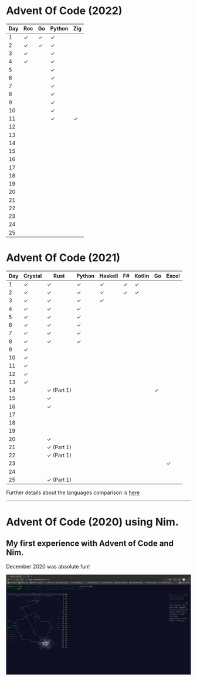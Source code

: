 # Advent Of Code (2022) 

| Day | Roc   | Go   | Python  | Zig  |
|-----|-----------|-----------|----------|----------|
|  1  | &#10003;  | &#10003;  | &#10003; |  |
|  2  | &#10003;  | &#10003;  | &#10003; |  |
|  3  | &#10003;  |   | &#10003; |  |
|  4  | &#10003;  |   | &#10003; |  |
|  5  |   |   | &#10003; |  |
|  6  |   |   | &#10003; |  |
|  7  |   |   | &#10003; |  |
|  8  |   |   | &#10003; |  |
|  9  |   |   | &#10003; |  |
| 10  |   |   | &#10003; |  |
| 11  |   |   | &#10003; | &#10003; |
| 12  |   |   |  |  |
| 13  |   |   |  |  |
| 14  |   |   |  |  |
| 15  |   |   |  |  |
| 16  |   |   |  |  |
| 17  |   |   |  |  |
| 18  |   |   |  |  |
| 19  |   |   |  |  |
| 20  |   |   |  |  |
| 21  |   |   |  |  |
| 22  |   |   |  |  |
| 23  |   |   |  |  |
| 24  |   |   |  |  |
| 25  |   |   |  |  |


# Advent Of Code (2021) 

| Day | Crystal   | Rust      | Python   | Haskell  | F#       | Kotlin    | Go    | Excel    | 
|-----|-----------|-----------|----------|----------|----------|-----------|---------------|------------|
|  1  | &#10003;  | &#10003;  | &#10003; | &#10003; | &#10003; | &#10003;  |               |               |
|  2  | &#10003;  | &#10003;  | &#10003; | &#10003; | &#10003; | &#10003;  |               |               |
|  3  | &#10003;  | &#10003;  | &#10003; | &#10003; |          |           |               |               |
|  4  | &#10003;  | &#10003;  | &#10003; |          |          |           |               |               |
|  5  | &#10003;  | &#10003;  | &#10003; |          |          |           |               |               |
|  6  | &#10003;  | &#10003;  | &#10003; |          |          |           |               |               |
|  7  | &#10003;  | &#10003;  | &#10003; |          |          |           |               |               |
|  8  | &#10003;  | &#10003;  | &#10003; |          |          |           |               |               |
|  9  | &#10003;  |           |          |          |          |           |               |               |
| 10  | &#10003;  |           |          |          |          |           |               |               |
| 11  | &#10003;  |           |          |          |          |           |               |               |
| 12  | &#10003;  |           |          |          |          |           |               |               |
| 13  | &#10003;  |           |          |          |          |           |               |               |
| 14  |           | &#10003; (Part 1)  |          |          |          |           |    &#10003;           |               |
| 15  |           | &#10003;  |          |          |          |           |               |               |
| 16  |           | &#10003;  |          |          |          |           |               |               |
| 17  |   |   |  |               |
| 18  |   |   |  |               |
| 19  |   |   |  |               |
| 20  |   | &#10003;  |  |               |
| 21  |   | &#10003; (Part 1)  |  |               |
| 22  |   | &#10003; (Part 1)  |  |               |
| 23  |   |   |  |   |  |   |  |       &#10003;        |
| 24  |   |   |  | |  |
| 25  |   | &#10003; (Part 1)  |  | |  |


Further details about the languages comparison is [here](https://github.com/pkarthick/AdventOfCode/tree/master/2021#readme)

---

# Advent Of Code (2020) using Nim. 

## My first experience with Advent of Code and Nim. 

December 2020 was absolute fun! 

![Completed Advent of Code 2020](https://github.com/pkarthick/AdventOfCode/blob/master/2020/nim/Completed2020.jpg)

